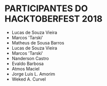 # PARTICIPANTES DO HACKTOBERFEST 2018

- Lucas de Souza Vieira
- Marcos 'Tarski'
- Matheus de Sousa Barros
- Lucas de Souza Vieira
- Marcos 'Tarski'
- Nanderson Castro
- Evaldo Barbosa
- Atmos Maciel
- Jorge Luis L. Amorim
- Weked A. Curvel
